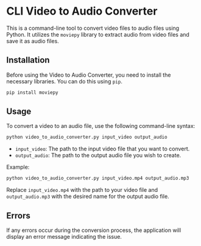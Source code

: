 # CLI Video to Audio Converter

This is a command-line tool to convert video files to audio files using Python. It utilizes the `moviepy` library to extract audio from video files and save it as audio files.

## Installation

Before using the Video to Audio Converter, you need to install the necessary libraries. You can do this using `pip`.

```bash
pip install moviepy
```

Usage
-----

To convert a video to an audio file, use the following command-line syntax:

```bash
python video_to_audio_converter.py input_video output_audio
```

-   `input_video`: The path to the input video file that you want to convert.
-   `output_audio`: The path to the output audio file you wish to create.

Example:

```bash
python video_to_audio_converter.py input_video.mp4 output_audio.mp3
```

Replace `input_video.mp4` with the path to your video file and `output_audio.mp3` with the desired name for the output audio file.

Errors
------

If any errors occur during the conversion process, the application will display an error message indicating the issue.